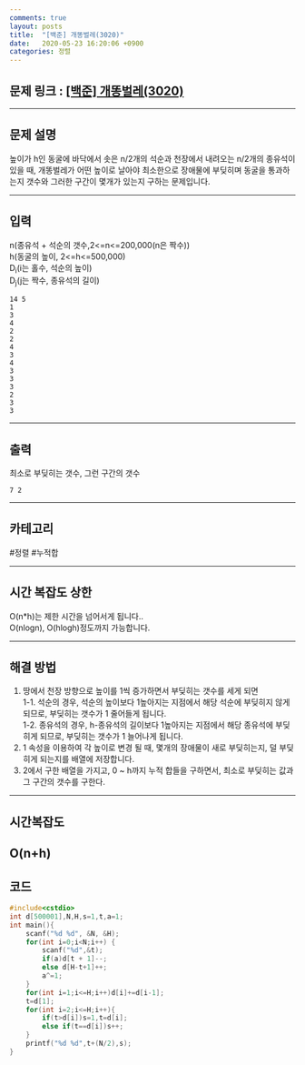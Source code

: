 ```yaml
---
comments: true
layout: posts
title:  "[백준] 개똥벌레(3020)"
date:   2020-05-23 16:20:06 +0900
categories: 정렬
---
```

## 문제 링크 : [[백준] 개똥벌레(3020)](https://www.acmicpc.net/problem/3020)

---

## 문제 설명
높이가 h인 동굴에 바닥에서 솟은 n/2개의 석순과 천장에서 내려오는 n/2개의 종유석이 있을 때, 개똥벌레가 어떤 높이로 날아야 최소한으로 장애물에 부딪히며 동굴을 통과하는지 갯수와 그러한 구간이 몇개가 있는지 구하는 문제입니다.

---

## 입력
n(종유석 + 석순의 갯수,2<=n<=200,000(n은 짝수))  
h(동굴의 높이, 2<=h<=500,000)  
D<sub>i</sub>(i는 홀수, 석순의 높이)  
D<sub>j</sub>(j는 짝수, 종유석의 길이)  
```
14 5
1
3
4
2
2
4
3
4
3
3
3
2
3
3
```
---
## 출력
최소로 부딪히는 갯수, 그런 구간의 갯수
```
7 2
```

---

## 카테고리  
#정렬 #누적합

---

## 시간 복잡도 상한
O(n*h)는 제한 시간을 넘어서게 됩니다..  
O(nlogn), O(hlogh)정도까지 가능합니다.

---
## 해결 방법
1. 땅에서 천장 방향으로 높이를 1씩 증가하면서 부딪히는 갯수를 세게 되면  
1-1. 석순의 경우, 석순의 높이보다 1높아지는 지점에서 해당 석순에 부딪히지 않게되므로, 부딪히는 갯수가 1 줄어들게 됩니다.  
1-2. 종유석의 경우, h-종유석의 길이보다 1높아지는 지점에서 해당 종유석에 부딪히게 되므로, 부딪히는 갯수가 1 늘어나게 됩니다.  
2. 1 속성을 이용하여 각 높이로 변경 될 때, 몇개의 장애물이 새로 부딪히는지, 덜 부딪히게 되는지를 배열에 저장합니다.  
3. 2에서 구한 배열을 가지고, 0 ~ h까지 누적 합들을 구하면서, 최소로 부딪히는 값과 그 구간의 갯수를 구한다.
---

## 시간복잡도  
O(n+h)  
---  
## 코드

```cpp
#include<cstdio>
int d[500001],N,H,s=1,t,a=1;
int main(){
	scanf("%d %d", &N, &H);
	for(int i=0;i<N;i++) {
		scanf("%d",&t);
		if(a)d[t + 1]--;
		else d[H-t+1]++;
		a^=1;
	}
	for(int i=1;i<=H;i++)d[i]+=d[i-1];
	t=d[1];
	for(int i=2;i<=H;i++){
		if(t>d[i])s=1,t=d[i];
		else if(t==d[i])s++;
	}
	printf("%d %d",t+(N/2),s);
}
```
